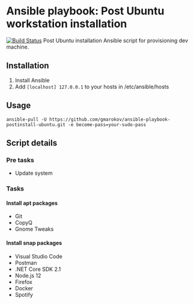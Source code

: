 Ansible playbook: Post Ubuntu workstation installation 
=========
[![Build Status](https://travis-ci.org/gmarokov/ansible-playbook-postinstall-fedora.svg?branch=master)](https://travis-ci.org/gmarokov/ansible-playbook-postinstall-fedora)
Post Ubuntu installation Ansible script for provisioning dev machine.

## Installation
1. Install Ansible 
2. Add `[localhost] 127.0.0.1` to your hosts in /etc/ansible/hosts

## Usage
`ansible-pull -U https://github.com/gmarokov/ansible-playbook-postinstall-ubuntu.git -e become-pass=your-sudo-pass`

## Script details 

### Pre tasks
- Update system

### Tasks

#### Install apt packages
- Git
- CopyQ
- Gnome Tweaks

#### Install snap packages
- Visual Studio Code
- Postman
- .NET Core SDK 2.1
- Node.js 12
- Firefox
- Docker
- Spotify
